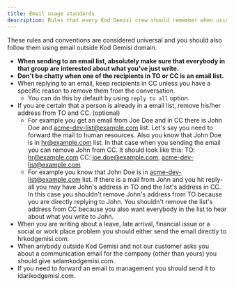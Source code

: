 ```yaml
---
title: Email usage standards
description: Rules that every Kod Gemisi crew should remember when using email
---
```


These rules and conventions are considered universal and you should also follow them using email outside Kod Gemisi domain.

* **When sending to an email list, absolutely make sure that everybody in that group are interested about what you've just write.**
* **Don't be chatty when one of the recipients in TO or CC is an email list.**
* When replying to an email, keep recipients in CC unless you have a specific reason to remove them from the conversation.
  - You can do this by default by using `reply to all` option.
* If you are certain that a person is already in a email list, remove his/her address from TO and CC. (optional)
  - For example you get an email from Joe Doe and in CC there is John Doe and acme-dev-list@example.com list. Let's say you need to forward the mail to human resources. Also you know that John Doe is in hr@example.com list. In that case when you sending the email you can remove John from CC. It should look like this: TO: hr@example.com CC: joe.doe@example.com, acme-dev-list@example.com
  - For example you know that John Doe is in acme-dev-list@example.com list. If there is a mail from John and you hit reply-all you may have John's address in TO and the list's address in CC. In this case you shouldn't remove John's address from TO because you are directly replying to John. You shouldn't remove the list's address from CC because you also want everybody in the list to hear about what you write to John.
* When you are writing about a leave, late arrival, financial issue or a social or work place problem you should either send the email directly to hr<i class="at-sign"></i>kodgemisi.com.
* When anybody outside Kod Gemisi and not our customer asks you about a communication email for the company (other than yours) you should give selam<i class="at-sign"></i>kodgemisi.com.
* If you need to forward an email to management you should send it to idari<i class="at-sign"></i>kodgemisi.com.
